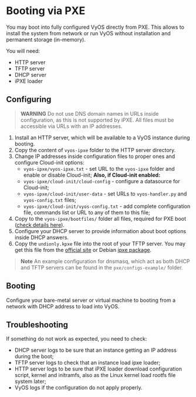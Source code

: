 # Booting via PXE

You may boot into fully configured VyOS directly from PXE. This allows to install the system from network or run VyOS without installation and permanent storage (in-memory).

You will need:
- HTTP server
- TFTP server
- DHCP server
- iPXE loader

## Configuring

> **WARNING**
> Do not use DNS domain names in URLs inside configuration, as this is not supported by iPXE. All files must be accessible via URLs with an IP addresses.

 1. Install an HTTP server, which will be available to a VyOS instance during booting.
 2. Copy the content of `vyos-ipxe` folder to the HTTP server directory.
 3. Change IP addresses inside configuration files to proper ones and configure Cloud-init options:
     - `vyos-ipxe/vyos-ipxe.txt` - set URL to the `vyos-ipxe` folder and enable or disable Cloud-init;
     **Also, if Cloud-init enabled:**
     - `vyos-ipxe/cloud-init/cloud-config` - configure a datasource for Cloud-init;
     - `vyos-ipxe/cloud-init/user-data` - set URLs to `vyos-handler.py` and `vyos-config.txt` files;
     - `vyos-ipxe/cloud-init/vyos-config.txt` - add complete configuration file, commands list or URL to any of them to this file;
 4. Copy to the `vyos-ipxe/bootfiles/` folder all files, required for PXE boot ([check details here](vyos-ipxe/bootfiles/README.md)).
 5. Configure your DHCP server to provide information about boot options inside DHCP answers.
 6. Copy the `undionly.kpxe` file into the root of your TFTP server. You may get this file from the [official site](http://boot.ipxe.org/undionly.kpxe) or Debian [ipxe package](https://packages.debian.org/buster/ipxe).
> **Note**
> An example configuration for dnsmasq, which act as both DHCP and TFTP servers can be found in the `pxe/configs-example/` folder.

## Booting

Configure your bare-metal server or virtual machine to booting from a network with DHCP address to load into VyOS.

## Troubleshooting

If something do not work as expected, you need to check:
- DHCP server logs to be sure that an instance getting an IP address during the boot;
- TFTP server logs to check that an instance load ipxe loader;
- HTTP server logs to be sure that iPXE loader download configuration script, kernel and initramfs, also as the Linux kernel load rootfs file system later;
- VyOS logs if the configuration do not apply properly.
